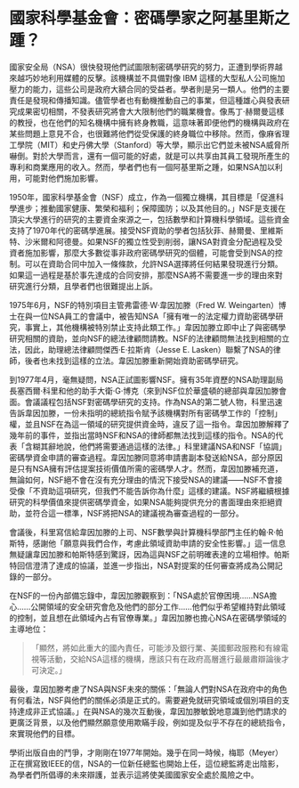 # 國家科學基金會：密碼學家之阿基里斯之踵？

國家安全局（NSA）很快發現他們試圖限制密碼學研究的努力，正遭到學術界越來越巧妙地利用媒體的反擊。該機構並不具備對像 IBM 這樣的大型私人公司施加壓力的能力，這些公司是政府大額合同的受益者。學者則是另一類人。他們的主要責任是發現和傳播知識。儘管學者也有動機推動自己的事業，但這種雄心與發表研究成果密切相關，不發表研究將會大大限制他們的職業機會。像馬丁·赫爾曼這樣的教授，也在他們的知名機構中擁有終身教職，這意味著即便他們的機構與政府在某些問題上意見不合，也很難將他們從受保護的終身職位中移除。然而，像麻省理工學院（MIT）和史丹佛大學（Stanford）等大學，顯示出它們並未被NSA威脅所嚇倒。對於大學而言，還有一個可能的好處，就是可以共享由其員工發現所產生的專利和商業應用的收入。然而，學者們也有一個阿基里斯之踵，如果NSA加以利用，可能對他們施加影響。

1950年，國家科學基金會（NSF）成立，作為一個獨立機構，其目標是「促進科學進步；推動國家健康、繁榮和福利；保障國防；以及其他目的。」NSF是支援在頂尖大學進行的研究的主要資金來源之一，包括數學和計算機科學領域。這些資金支持了1970年代的密碼學進展。接受NSF資助的學者包括狄菲、赫爾曼、里維斯特、沙米爾和阿德曼。如果NSF的獨立性受到削弱，讓NSA對資金分配過程及受資者施加影響，那麼大多數從事非政府密碼學研究的個體，可能會受到NSA的控制。可以在資助合同中加入一條條款，允許NSA選擇將任何結果發現進行分類。如果這一過程是基於事先達成的合同安排，那麼NSA將不需要進一步的理由來對研究進行分類，且學者們也很難提出上訴。

1975年6月，NSF的特別項目主管弗雷德·W·韋因加滕（Fred W. Weingarten）博士在與一位NSA員工的會議中，被告知NSA「擁有唯一的法定權力資助密碼學研究，事實上，其他機構被特別禁止支持此類工作。」韋因加滕立即中止了與密碼學研究相關的資助，並向NSF的總法律顧問請教。NSF的法律顧問無法找到相關的立法，因此，助理總法律顧問傑西·E·拉斯肯（Jesse E. Lasken）聯繫了NSA的律師，後者也未找到這樣的立法。韋因加滕重新開始資助密碼學研究。

到1977年4月，毫無疑問，NSA正試圖影響NSF。擁有35年資歷的NSA助理副局長塞西爾·科里和他的助手大衛·G·博克（來到NSF位於華盛頓的總部與韋因加滕會面。會議議程包括NSF對密碼學研究的支持。作為NSA的第二號人物，科里迅速告訴韋因加滕，一份未指明的總統指令賦予該機構對所有密碼學工作的「控制」權，並且NSF在為這一領域的研究提供資金時，違反了這一指令。韋因加滕解釋了幾年前的事件，並指出當時NSF和NSA的律師都無法找到這樣的指令。NSA的代表「含糊其辭地說，他們將需要通過這樣的法律。」科里建議NSA和NSF「協調」密碼學資金申請的審查過程。韋因加滕同意將申請書副本發送給NSA，部分原因是只有NSA擁有評估提案技術價值所需的密碼學人才。然而，韋因加滕補充道，無論如何，NSF絕不會在沒有充分理由的情況下接受NSA的建議——NSF不會接受像「不資助這項研究，但我們不能告訴你為什麼」這樣的建議。NSF將繼續根據研究的科學價值來提供密碼學資金，如果NSA能夠提供充分的書面理由來拒絕資助，並符合這一標準，NSF將把NSA的建議視為審查過程的一部分。

會議後，科里寫信給韋因加滕的上司、NSF數學與計算機科學部門主任約翰·R·帕斯特，感謝他「願意與我們合作，考慮此領域資助申請的安全性影響。」這一信息無疑讓韋因加滕和帕斯特感到驚訝，因為這與NSF之前明確表達的立場相悖。帕斯特回信澄清了達成的協議，並進一步指出，NSA對提案的任何審查將成為公開記錄的一部分。

在NSF的一份內部備忘錄中，韋因加滕觀察到：「NSA處於官僚困境……NSA擔心……公開領域的安全研究會危及他們的部分工作……他們似乎希望維持對此領域的控制，並且想在此領域內占有官僚專業。」韋因加滕也擔心NSA在密碼學領域的主導地位：

> 「顯然，將如此重大的國內責任，可能涉及銀行業、美國郵政服務和有線電視等活動，交給NSA這樣的機構，應該只有在政府高層進行最嚴肅辯論後才可決定。」

最後，韋因加滕考慮了NSA與NSF未來的關係：「無論人們對NSA在政府中的角色有何看法，NSF與他們的關係必須是正式的。需要避免就研究領域或個別項目的支持達成非正式協議。」在與NSA的幾次互動後，韋因加滕敏銳地意識到他們請求的更廣泛背景，以及他們顯然願意使用欺瞞手段，例如提及似乎不存在的總統指令，來實現他們的目標。

學術出版自由的鬥爭，才剛剛在1977年開始。幾乎在同一時候，梅耶（Meyer）正在撰寫致IEEE的信，NSA的一位新任總監也開始上任，這位總監將走出陰影，為學者們所倡導的未來辯護，並表示這將使美國國家安全處於風險之中。